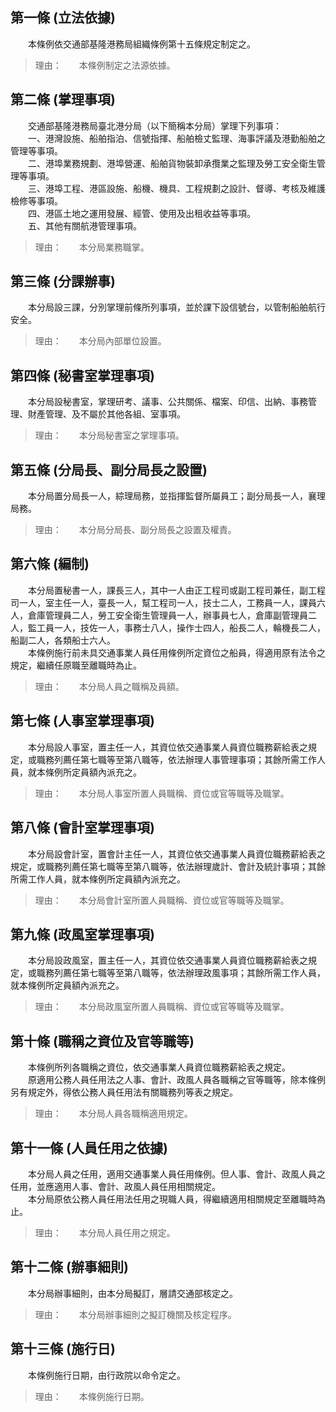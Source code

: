 第一條 (立法依據)
-----------------
　　本條例依交通部基隆港務局組織條例第十五條規定制定之。  
> 理由：　　本條例制定之法源依據。



第二條 (掌理事項)
-----------------
　　交通部基隆港務局臺北港分局（以下簡稱本分局）掌理下列事項：  
　　一、港灣設施、船舶指泊、信號指揮、船舶檢丈監理、海事評議及港勤船舶之管理等事項。  
　　二、港埠業務規劃、港埠營運、船舶貨物裝卸承攬業之監理及勞工安全衛生管理等事項。  
　　三、港埠工程、港區設施、船機、機具、工程規劃之設計、督導、考核及維護檢修等事項。  
　　四、港區土地之運用發展、經管、使用及出租收益等事項。  
　　五、其他有關航港管理事項。  
> 理由：　　本分局業務職掌。



第三條 (分課辦事)
-----------------
　　本分局設三課，分別掌理前條所列事項，並於課下設信號台，以管制船舶航行安全。  
> 理由：　　本分局內部單位設置。



第四條 (秘書室掌理事項)
-----------------------
　　本分局設秘書室，掌理研考、議事、公共關係、檔案、印信、出納、事務管理、財產管理、及不屬於其他各組、室事項。  
> 理由：　　本分局秘書室之掌理事項。



第五條 (分局長、副分局長之設置)
-------------------------------
　　本分局置分局長一人，綜理局務，並指揮監督所屬員工；副分局長一人，襄理局務。  
> 理由：　　本分局分局長、副分局長之設置及權責。



第六條 (編制)
-------------
　　本分局置秘書一人，課長三人，其中一人由正工程司或副工程司兼任，副工程司一人，室主任一人，臺長一人，幫工程司一人，技士二人，工務員一人，課員六人，倉庫管理員二人，勞工安全衛生管理員一人，辦事員七人，倉庫副管理員二人，監工員一人，技佐一人，事務士八人，操作士四人，船長二人，輪機長二人，船副二人，各類船士六人。  
　　本條例施行前未具交通事業人員任用條例所定資位之船員，得適用原有法令之規定，繼續任原職至離職時為止。  
> 理由：　　本分局人員之職稱及員額。



第七條 (人事室掌理事項)
-----------------------
　　本分局設人事室，置主任一人，其資位依交通事業人員資位職務薪給表之規定，或職務列薦任第七職等至第八職等，依法辦理人事管理事項；其餘所需工作人員，就本條例所定員額內派充之。  
> 理由：　　本分局人事室所置人員職稱、資位或官等職等及職掌。



第八條 (會計室掌理事項)
-----------------------
　　本分局設會計室，置會計主任一人，其資位依交通事業人員資位職務薪給表之規定，或職務列薦任第七職等至第八職等，依法辦理歲計、會計及統計事項；其餘所需工作人員，就本條例所定員額內派充之。  
> 理由：　　本分局會計室所置人員職稱、資位或官等職等及職掌。



第九條 (政風室掌理事項)
-----------------------
　　本分局設政風室，置主任一人，其資位依交通事業人員資位職務薪給表之規定，或職務列薦任第七職等至第八職等，依法辦理政風事項；其餘所需工作人員，就本條例所定員額內派充之。  
> 理由：　　本分局政風室所置人員職稱、資位或官等職等及職掌。



第十條 (職稱之資位及官等職等)
-----------------------------
　　本條例所列各職稱之資位，依交通事業人員資位職務薪給表之規定。  
　　原適用公務人員任用法之人事、會計、政風人員各職稱之官等職等，除本條例另有規定外，得依公務人員任用法有關職務列等表之規定。  
> 理由：　　本分局人員各職稱適用規定。



第十一條 (人員任用之依據)
-------------------------
　　本分局人員之任用，適用交通事業人員任用條例。但人事、會計、政風人員之任用，並應適用人事、會計、政風人員任用相關規定。  
　　本分局原依公務人員任用法任用之現職人員，得繼續適用相關規定至離職時為止。  
> 理由：　　本分局人員任用之規定。



第十二條 (辦事細則)
-------------------
　　本分局辦事細則，由本分局擬訂，層請交通部核定之。  
> 理由：　　本分局辦事細則之擬訂機關及核定程序。



第十三條 (施行日)
-----------------
　　本條例施行日期，由行政院以命令定之。  
> 理由：　　本條例施行日期。